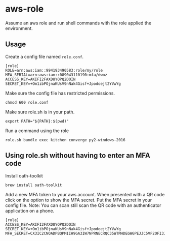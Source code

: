 aws-role
========

Assume an aws role and run shell commands with the role applied the environment.


Usage
-----

Create a config file named `role.conf`.

```
[role]
ROLE=arn:aws:iam::994193490583:role/my/role
MFA_SERIAL=arn:aws:iam::089043110190:mfa/dwoz
ACCESS_KEY=AKIFI2FAXD8YOPQ2DOIN
SECRET_KEY=+Om1ibPOjnaKUsV9nNak4Gisf+Jpodoejt2YVwYg
```

Make sure the config file has restricted permissions.

```
chmod 600 role.conf
```

Make sure role.sh is in your path.

```
export PATH="${PATH}:$(pwd)"
```

Run a command using the role

```
role.sh bundle exec kitchen converge py2-windows-2016
```


Using role.sh without having to enter an MFA code
-------------------------------------------------

Install oath-toolkit

```
brew install oath-toolkit
```

Add a new MFA token to your aws account. When presented with a QR code click on
the option to show the MFA secret. Put the MFA secret in your config file.
Note: You can scan still scan the QR code with an authenticator application on
a phone.

```
[role]
ACCESS_KEY=AKIFI2FAXD8YOPQ2DOIN
SECRET_KEY=+Om1ibPOjnaKUsV9nNak4Gisf+Jpodoejt2YVwYg
MFA_SECRET=CX3IC2CNOADPBQPMIIH9GA3IW7NPRNECRQC35WTMHDEGW6PEJJC5VF2OFI3JG7O9
```

